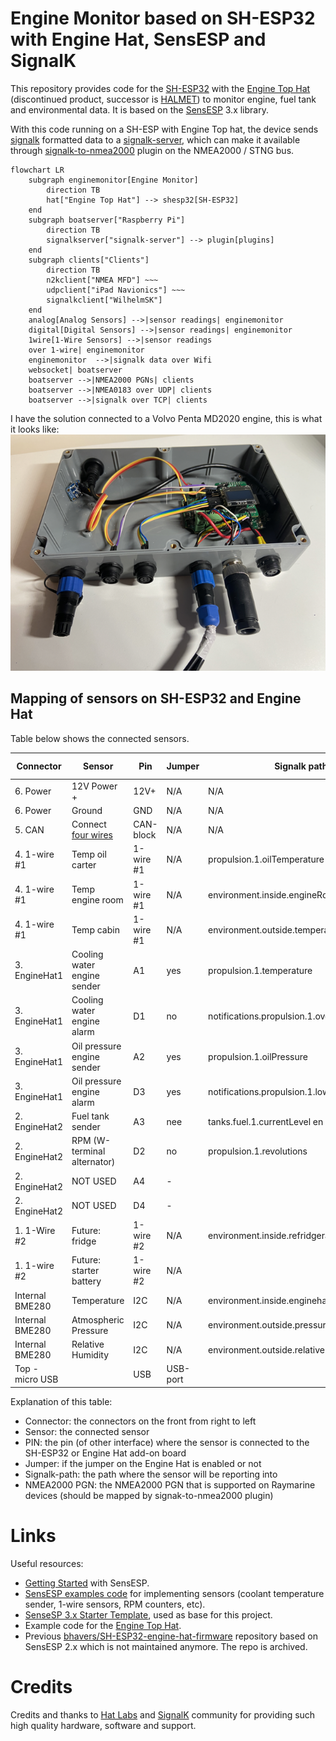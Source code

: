 # Engine Monitor based on SH-ESP32 with Engine Hat, SensESP and SignalK

This repository provides code for the [SH-ESP32](https://docs.hatlabs.fi/sh-esp32/) with the [Engine Top Hat](https://docs.hatlabs.fi/sh-esp32/pages/add-ons/engine-hat/) (discontinued product, successor is [HALMET](https://shop.hatlabs.fi/products/halmet)) to monitor engine, fuel tank and environmental data.
It is based on the [SensESP](https://github.com/SignalK/SensESP/) 3.x library.

With this code running on a SH-ESP with Engine Top hat, the device sends [signalk](https://signalk.org/) formatted data to a [signalk-server](https://github.com/SignalK/signalk-server), which can make it available through [signalk-to-nmea2000](https://github.com/SignalK/signalk-to-nmea2000) plugin on the NMEA2000 / STNG bus.

```mermaid
flowchart LR
    subgraph enginemonitor[Engine Monitor]
        direction TB
        hat["Engine Top Hat"] --> shesp32[SH-ESP32]
    end
    subgraph boatserver["Raspberry Pi"]
        direction TB
        signalkserver["signalk-server"] --> plugin[plugins]
    end
    subgraph clients["Clients"]
        direction TB
        n2kclient["NMEA MFD"] ~~~
        udpclient["iPad Navionics"] ~~~
        signalkclient["WilhelmSK"]
    end
    analog[Analog Sensors] -->|sensor readings| enginemonitor
    digital[Digital Sensors] -->|sensor readings| enginemonitor
    1wire[1-Wire Sensors] -->|sensor readings
    over 1-wire| enginemonitor
    enginemonitor  -->|signalk data over Wifi
    websocket| boatserver
    boatserver -->|NMEA2000 PGNs| clients
    boatserver -->|NMEA0183 over UDP| clients
    boatserver -->|signalk over TCP| clients
```

I have the solution connected to a Volvo Penta MD2020 engine, this is what it looks like:
![Solution based on SH-ESP32 and Engine Hat](SH-ESP32-engine-hat.png)

## Mapping of sensors on SH-ESP32 and Engine Hat

Table below shows the connected sensors.

| Connector       | Sensor                                                                                  | Pin       | Jumper   | Signalk path                                 | NMEA2000 PGN  |
| --------------- | --------------------------------------------------------------------------------------- | --------- | -------- | -------------------------------------------- | ------------- |
| 6. Power        | 12V Power +                                                                             | 12V+      | N/A      | N/A                                          |               |
| 6. Power        | Ground                                                                                  | GND       | N/A      | N/A                                          |               |
| 5. CAN          | Connect [four wires](http://docs.hatlabs.fi/sh-esp32/pages/tutorials/nmea2000-gateway/) | CAN-block | N/A      | N/A                                          |               |
| 4. 1-wire #1    | Temp oil carter                                                                         | 1-wire #1 | N/A      | propulsion.1.oilTemperature                  | 127489        |
| 4. 1-wire #1    | Temp engine room                                                                        | 1-wire #1 | N/A      | environment.inside.engineRoom.temperature    |               |
| 4. 1-wire #1    | Temp cabin                                                                              | 1-wire #1 | N/A      | environment.outside.temperature              | 130310        |
| 3. EngineHat1   | Cooling water engine sender                                                             | A1        | yes      | propulsion.1.temperature                     | 127489        |
| 3. EngineHat1   | Cooling water engine alarm                                                              | D1        | no       | notifications.propulsion.1.overTemperature   |               |
| 3. EngineHat1   | Oil pressure engine sender                                                              | A2        | yes      | propulsion.1.oilPressure                     | 127489        |
| 3. EngineHat1   | Oil pressure engine alarm                                                               | D3        | yes      | notifications.propulsion.1.lowOilPressure    |               |
| 2. EngineHat2   | Fuel tank sender                                                                        | A3        | nee      | tanks.fuel.1.currentLevel en currentVolume   |               |
| 2. EngineHat2   | RPM (W-terminal alternator)                                                             | D2        | no       | propulsion.1.revolutions                     | 127489,127488 |
| 2. EngineHat2   | NOT USED                                                                                | A4        | -        |                                              |               |
| 2. EngineHat2   | NOT USED                                                                                | D4        | -        |                                              |               |
| 1. 1-Wire #2    | Future: fridge                                                                          | 1-wire #2 | N/A      | environment.inside.refridgerator.temperature | 130312        |
| 1. 1-wire #2    | Future: starter battery                                                                 | 1-wire #2 | N/A      |                                              | 127508        |
| Internal BME280 | Temperature                                                                             | I2C       | N/A      | environment.inside.enginehat.temperature     |               |
| Internal BME280 | Atmospheric Pressure                                                                    | I2C       | N/A      | environment.outside.pressure                 | 130314        |
| Internal BME280 | Relative Humidity                                                                       | I2C       | N/A      | environment.outside.relativeHumidity         | 130313        |
| Top - micro USB |                                                                                         | USB       | USB-port |                                              |               |

Explanation of this table:

- Connector: the connectors on the front from right to left
- Sensor: the connected sensor
- PIN: the pin (of other interface) where the sensor is connected to the SH-ESP32 or Engine Hat add-on board
- Jumper: if the jumper on the Engine Hat is enabled or not
- Signalk-path: the path where the sensor will be reporting into
- NMEA2000 PGN: the NMEA2000 PGN that is supported on Raymarine devices (should be mapped by signak-to-nmea2000 plugin)

# Links

Useful resources:

- [Getting Started](https://signalk.org/SensESP/pages/getting_started/) with SensESP.
- [SensESP examples code](https://github.com/SignalK/SensESP/tree/main/examples) for implementing sensors (coolant temperature sender, 1-wire sensors, RPM counters, etc).
- [SenseSP 3.x Starter Template](https://github.com/SensESP/SensESP-project-template), used as base for this project.
- Example code for the [Engine Top Hat](https://github.com/hatlabs/SH-ESP32-engine-hat-firmware).
- Previous [bhavers/SH-ESP32-engine-hat-firmware](https://github.com/bhavers/SH-ESP32-engine-hat-firmware) repository based on SensESP 2.x which is not maintained anymore. The repo is archived.

# Credits

Credits and thanks to [Hat Labs](https://github.com/hatlabs) and [SignalK](https://signalk.org/) community for providing such high quality hardware, software and support.

